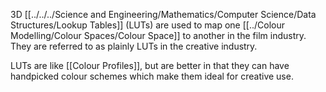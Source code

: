 3D [[../../../Science and Engineering/Mathematics/Computer Science/Data Structures/Lookup Tables]] (LUTs) are used to map one [[../Colour Modelling/Colour Spaces/Colour Space]] to another in the film industry. They are referred to as plainly LUTs in the creative industry.

LUTs are like [[Colour Profiles]], but are better in that they can have handpicked colour schemes which make them ideal for creative use.